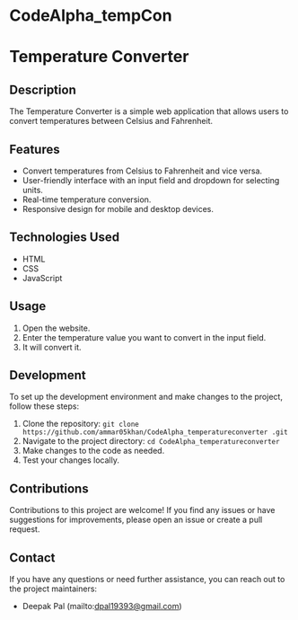 # CodeAlpha_tempCon
# Temperature Converter

## Description

The Temperature Converter is a simple web application that allows users to convert temperatures between Celsius and Fahrenheit.

## Features

- Convert temperatures from Celsius to Fahrenheit and vice versa.
- User-friendly interface with an input field and dropdown for selecting units.
- Real-time temperature conversion.
- Responsive design for mobile and desktop devices.

## Technologies Used

- HTML
- CSS
- JavaScript

## Usage

1. Open the website.
2. Enter the temperature value you want to convert in the input field.
3. It will convert it.

## Development

To set up the development environment and make changes to the project, follow these steps:

1. Clone the repository: `git clone https://github.com/ammar05khan/CodeAlpha_temperatureconverter
.git`
2. Navigate to the project directory: `cd CodeAlpha_temperatureconverter
`
3. Make changes to the code as needed.
4. Test your changes locally.

## Contributions

Contributions to this project are welcome! If you find any issues or have suggestions for improvements, please open an issue or create a pull request.


## Contact

If you have any questions or need further assistance, you can reach out to the project maintainers:

- Deepak Pal (mailto:dpal19393@gmail.com)
